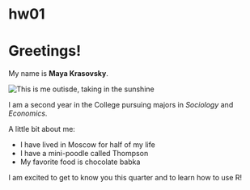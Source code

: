 # hw01

# Greetings!  

My name is **Maya Krasovsky**.

![*This is me outisde, taking in the sunshine*](/Users/mayakrasovsky/Desktop/IMG_8762.jpg)

I am a second year in the College pursuing majors in *Sociology* and *Economics*. 

A little bit about me: 

- I have lived in Moscow for half of my life 
- I have a mini-poodle called Thompson 
- My favorite food is chocolate babka

I am excited to get to know you this quarter and to learn how to use R!

